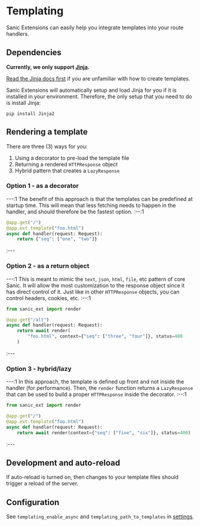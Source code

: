 # Templating

Sanic Extensions can easily help you integrate templates into your route handlers. 


## Dependencies

**Currently, we only support [Jinja](https://github.com/pallets/jinja/).**

[Read the Jinja docs first](https://jinja.palletsprojects.com/en/3.1.x/) if you are unfamiliar with how to create templates.

Sanic Extensions will automatically setup and load Jinja for you if it is installed in your environment. Therefore, the only setup that you need to do is install Jinja:

```
pip install Jinja2
```

## Rendering a template

There are three (3) ways for you:

1. Using a decorator to pre-load the template file
1. Returning a rendered `HTTPResponse` object
1. Hybrid pattern that creates a `LazyResponse`

### Option 1 - as a decorator

---:1
The benefit of this approach is that the templates can be predefined at startup time. This will mean that less fetching needs to happen in the handler, and should therefore be the fastest option.
:--:1
```python
@app.get("/")
@app.ext.template("foo.html")
async def handler(request: Request):
    return {"seq": ["one", "two"]}
```
:---

### Option 2 - as a return object

---:1
This is meant to mimic the `text`, `json`, `html`, `file`, etc pattern of core Sanic. It will allow the most customization to the response object since it has direct control of it. Just like in other `HTTPResponse` objects, you can control headers, cookies, etc.
:--:1
```python
from sanic_ext import render

@app.get("/alt")
async def handler(request: Request):
    return await render(
        "foo.html", context={"seq": ["three", "four"]}, status=400
    )
```
:---

### Option 3 - hybrid/lazy

---:1
In this approach, the template is defined up front and not inside the handler (for performance). Then, the `render` function returns a `LazyResponse` that can be used to build a proper `HTTPResponse` inside the decorator.
:--:1
```python
from sanic_ext import render

@app.get("/")
@app.ext.template("foo.html")
async def handler(request: Request):
    return await render(context={"seq": ["five", "six"]}, status=400)
```
:---

## Development and auto-reload

If auto-reload is turned on, then changes to your template files should trigger a reload of the server.

## Configuration

See `templating_enable_async` and `templating_path_to_templates` in [settings](./configuration.md#settings).
